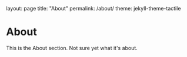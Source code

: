 layout: page
title: "About"
permalink: /about/
theme: jekyll-theme-tactile

# About
This is the About section. Not sure yet what it's about.
